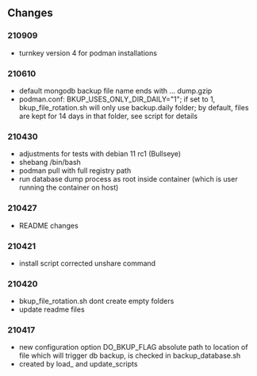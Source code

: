 ## Changes

### 210909
- turnkey version 4 for podman installations

### 210610

- default mongodb backup file name ends with ... dump.gzip
- podman.conf: BKUP_USES_ONLY_DIR_DAILY="1"; if set to 1, bkup_file_rotation.sh will only use backup.daily folder; by default, files are kept for 14 days in that folder, see script for details

### 210430

- adjustments for tests with debian 11 rc1 (Bullseye)
- shebang /bin/bash
- podman pull with full registry path
- run database dump process as root inside container (which is user running the container on host)

### 210427

- README changes

### 210421

- install script corrected unshare command

### 210420

- bkup_file_rotation.sh dont create empty folders
- update readme files 

### 210417 

- new configuration option DO_BKUP_FLAG absolute path to location of file which will trigger db backup, is checked in backup_database.sh
- created by load_ and update_scripts
